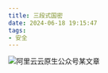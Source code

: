 ```yaml
---
title: 三段式国密
date: 2024-06-18 19:15:47
tags:
- 安全
---
```


![阿里云云原生公众号某文章](/pic/工程/三段式国密/三段式国密通讯.png)